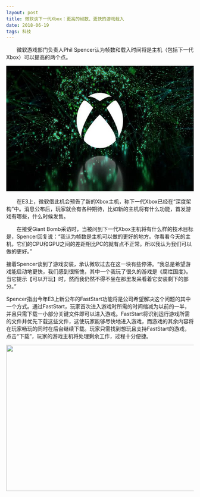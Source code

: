 ```yaml
---
layout: post
title: 微软谈下一代Xbox：更高的帧数、更快的游戏载入
date: 2018-06-19 
tags: 科技 
---
```


　　微软游戏部门负责人Phil Spencer认为帧数和载入时间将是主机（包括下一代Xbox）可以提高的两个点。
  
  <img src="/images/0.jpg" height="337" width="600">

　　在E3上，微软借此机会预告了新的Xbox主机，称下一代Xbox已经在“深度架构”中。消息公布后，玩家就会有各种期待，比如新的主机将有什么功能，首发游戏有哪些，什么时候发售。                  
                           
　　在接受Giant Bomb采访时，当被问到下一代Xbox主机将有什么样的技术目标是，Spencer回复说：“我认为帧数是主机可以做的更好的地方。你看看今天的主机，它们的CPU和GPU之间的差距相比PC的就有点不正常。所以我认为我们可以做的更好。”
  
  接着Spencer谈到了游戏安装，承认微软过去在这一块有些停滞。“我总是希望游戏能启动地更快，我们感到很惭愧，其中一个我玩了很久的游戏是《腐烂国度》。当它提示【可以开玩】时，然而我仍然不得不坐在那里发呆看着它安装剩下的部分。”
  
  Spencer指出今年E3上新公布的FastStart功能将是公司希望解决这个问题的其中一个方式。通过FastStart，玩家首次进入游戏时所需的时间缩减为以前的一半，并且只需下载一小部分关键文件即可以进入游戏。FastStart将识别运行游戏所需的文件并优先下载这些文件，这使玩家能够尽快地进入游戏，而游戏的其余内容将在玩家畅玩的同时在后台继续下载。玩家只需找到想玩且支持FastStart的游戏，点击“下载”，玩家的游戏主机将处理剩余工作，过程十分便捷。
  
 <img src="/images/0(1).jpg" height="393" width="770">

  
